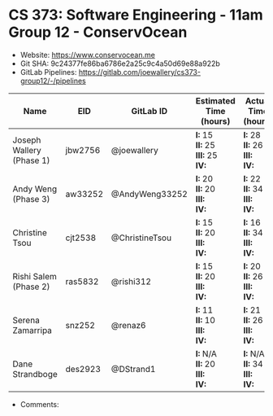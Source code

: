 # CS 373: Software Engineering - 11am Group 12 - **ConservOcean**

- Website: https://www.conservocean.me
- Git SHA: 9c24377fe86ba6786e2a25c9c4a50d69e88a922b
- GitLab Pipelines: https://gitlab.com/joewallery/cs373-group12/-/pipelines

| Name                     | EID     | GitLab ID      | Estimated Time (hours)                            | Actual Time (hours)                             |
| ------------------------ | ------- | -------------- | ------------------------------------------------- | ----------------------------------------------- |
| Joseph Wallery (Phase 1) | jbw2756 | @joewallery    | **I:** 15<br>**II:** 25<br>**III:** 25<br>**IV:** | **I:** 28<br>**II:** 26<br>**III:**<br>**IV:**  |
| Andy Weng (Phase 3)      | aw33252 | @AndyWeng33252 | **I:** 20<br>**II:** 20<br>**III:**<br>**IV:**    | **I:** 22<br>**II:** 34<br>**III:**<br>**IV:**  |
| Christine Tsou           | cjt2538 | @ChristineTsou | **I:** 15<br>**II:** 20<br>**III:**<br>**IV:**    | **I:** 16<br>**II:** 34<br>**III:**<br>**IV:**  |
| Rishi Salem (Phase 2)    | ras5832 | @rishi312      | **I:** 15<br>**II:** 20<br>**III:**<br>**IV:**    | **I:** 20<br>**II:** 26<br>**III:**<br>**IV:**  |
| Serena Zamarripa         | snz252  | @renaz6        | **I:** 11<br>**II:** 10<br>**III:**<br>**IV:**    | **I:** 21<br>**II:** 26<br>**III:**<br>**IV:**  |
| Dane Strandboge          | des2923 | @DStrand1      | **I:** N/A<br>**II:** 20<br>**III:**<br>**IV:**   | **I:** N/A<br>**II:** 34<br>**III:**<br>**IV:** |

- Comments:
